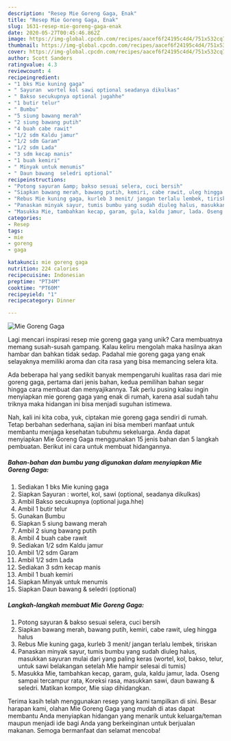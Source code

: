 ```yaml
---
description: "Resep Mie Goreng Gaga, Enak"
title: "Resep Mie Goreng Gaga, Enak"
slug: 1631-resep-mie-goreng-gaga-enak
date: 2020-05-27T00:45:46.862Z
image: https://img-global.cpcdn.com/recipes/aacef6f24195c4d4/751x532cq70/mie-goreng-gaga-foto-resep-utama.jpg
thumbnail: https://img-global.cpcdn.com/recipes/aacef6f24195c4d4/751x532cq70/mie-goreng-gaga-foto-resep-utama.jpg
cover: https://img-global.cpcdn.com/recipes/aacef6f24195c4d4/751x532cq70/mie-goreng-gaga-foto-resep-utama.jpg
author: Scott Sanders
ratingvalue: 4.3
reviewcount: 4
recipeingredient:
- "1 bks Mie kuning gaga"
- " Sayuran  wortel kol sawi optional seadanya dikulkas"
- " Bakso secukupnya optional jugahhe"
- "1 butir telur"
- " Bumbu"
- "5 siung bawang merah"
- "2 siung bawang putih"
- "4 buah cabe rawit"
- "1/2 sdm Kaldu jamur"
- "1/2 sdm Garam"
- "1/2 sdm Lada"
- "3 sdm kecap manis"
- "1 buah kemiri"
- " Minyak untuk menumis"
- " Daun bawang  seledri optional"
recipeinstructions:
- "Potong sayuran &amp; bakso sesuai selera, cuci bersih"
- "Siapkan bawang merah, bawang putih, kemiri, cabe rawit, uleg hingga halus"
- "Rebus Mie kuning gaga, kurleb 3 menit/ jangan terlalu lembek, tiriskan"
- "Panaskan minyak sayur, tumis bumbu yang sudah diuleg halus, masukkan sayuran mulai dari yang paling keras (wortel, kol, bakso, telur, untuk sawi belakangan setelah Mie hampir selesai di tumis)"
- "Masukka Mie, tambahkan kecap, garam, gula, kaldu jamur, lada. Oseng sampai tercampur rata, Koreksi rasa, masukkan sawi, daun bawang &amp; seledri. Matikan kompor, Mie siap dihidangkan."
categories:
- Resep
tags:
- mie
- goreng
- gaga

katakunci: mie goreng gaga 
nutrition: 224 calories
recipecuisine: Indonesian
preptime: "PT34M"
cooktime: "PT60M"
recipeyield: "1"
recipecategory: Dinner

---
```



![Mie Goreng Gaga](https://img-global.cpcdn.com/recipes/aacef6f24195c4d4/751x532cq70/mie-goreng-gaga-foto-resep-utama.jpg)

Lagi mencari inspirasi resep mie goreng gaga yang unik? Cara membuatnya memang susah-susah gampang. Kalau keliru mengolah maka hasilnya akan hambar dan bahkan tidak sedap. Padahal mie goreng gaga yang enak selayaknya memiliki aroma dan cita rasa yang bisa memancing selera kita.



Ada beberapa hal yang sedikit banyak mempengaruhi kualitas rasa dari mie goreng gaga, pertama dari jenis bahan, kedua pemilihan bahan segar hingga cara membuat dan menyajikannya. Tak perlu pusing kalau ingin menyiapkan mie goreng gaga yang enak di rumah, karena asal sudah tahu triknya maka hidangan ini bisa menjadi suguhan istimewa.


Nah, kali ini kita coba, yuk, ciptakan mie goreng gaga sendiri di rumah. Tetap berbahan sederhana, sajian ini bisa memberi manfaat untuk membantu menjaga kesehatan tubuhmu sekeluarga. Anda dapat menyiapkan Mie Goreng Gaga menggunakan 15 jenis bahan dan 5 langkah pembuatan. Berikut ini cara untuk membuat hidangannya.

<!--inarticleads1-->

##### Bahan-bahan dan bumbu yang digunakan dalam menyiapkan Mie Goreng Gaga:

1. Sediakan 1 bks Mie kuning gaga
1. Siapkan  Sayuran : wortel, kol, sawi (optional, seadanya dikulkas)
1. Ambil  Bakso secukupnya (optional juga.hhe)
1. Ambil 1 butir telur
1. Gunakan  Bumbu
1. Siapkan 5 siung bawang merah
1. Ambil 2 siung bawang putih
1. Ambil 4 buah cabe rawit
1. Sediakan 1/2 sdm Kaldu jamur
1. Ambil 1/2 sdm Garam
1. Ambil 1/2 sdm Lada
1. Sediakan 3 sdm kecap manis
1. Ambil 1 buah kemiri
1. Siapkan  Minyak untuk menumis
1. Siapkan  Daun bawang &amp; seledri (optional)




<!--inarticleads2-->

##### Langkah-langkah membuat Mie Goreng Gaga:

1. Potong sayuran &amp; bakso sesuai selera, cuci bersih
1. Siapkan bawang merah, bawang putih, kemiri, cabe rawit, uleg hingga halus
1. Rebus Mie kuning gaga, kurleb 3 menit/ jangan terlalu lembek, tiriskan
1. Panaskan minyak sayur, tumis bumbu yang sudah diuleg halus, masukkan sayuran mulai dari yang paling keras (wortel, kol, bakso, telur, untuk sawi belakangan setelah Mie hampir selesai di tumis)
1. Masukka Mie, tambahkan kecap, garam, gula, kaldu jamur, lada. Oseng sampai tercampur rata, Koreksi rasa, masukkan sawi, daun bawang &amp; seledri. Matikan kompor, Mie siap dihidangkan.




Terima kasih telah menggunakan resep yang kami tampilkan di sini. Besar harapan kami, olahan Mie Goreng Gaga yang mudah di atas dapat membantu Anda menyiapkan hidangan yang menarik untuk keluarga/teman maupun menjadi ide bagi Anda yang berkeinginan untuk berjualan makanan. Semoga bermanfaat dan selamat mencoba!
